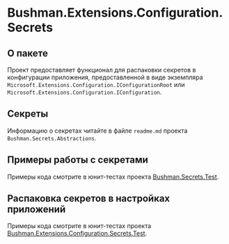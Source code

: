 
# Bushman.Extensions.Configuration.Secrets

## О пакете

Проект предоставляет функционал для распаковки секретов в конфигурации приложения, предоставленной в виде экземпляра
`Microsoft.Extensions.Configuration.IConfigurationRoot` или `Microsoft.Extensions.Configuration.IConfiguration`.

## Секреты 

Информацию о секретах читайте в файле `readme.md` проекта `Bushman.Secrets.Abstractions`.

## Примеры работы с секретами

Примеры кода смотрите в юнит-тестах проекта [Bushman.Secrets.Test](https://github.com/Andrey-Bushman/Bushman.Secrets/tree/master/Bushman.Secrets.Test).

## Распаковка секретов в настройках приложений

Примеры кода смотрите в юнит-тестах проекта [Bushman.Extensions.Configuration.Secrets.Test](https://github.com/Andrey-Bushman/Bushman.Secrets/tree/master/Bushman.Extensions.Configuration.Secrets.Test).
